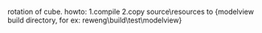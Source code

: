 rotation of cube.
howto:
1.compile
2.copy source\resources to {modelview build directory, for ex: reweng\build\test\modelview}